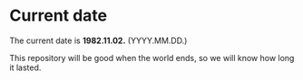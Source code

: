 # Current date

The current date is **1982.11.02.** (YYYY.MM.DD.)

This repository will be good when the world ends, so we will know how long it lasted.